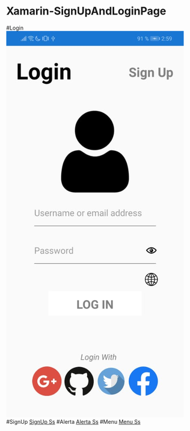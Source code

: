 # Xamarin-SignUpAndLoginPage
 
#Login
![Login Ss](https://github.com/RandyGrullon/SignUpAndLoginPage/blob/master/Login.jpeg)
#SignUp
[SignUp Ss](https://github.com/RandyGrullon/SignUpAndLoginPage/blob/master/SignUp.jpeg)
#Alerta
[Alerta Ss](https://github.com/RandyGrullon/SignUpAndLoginPage/blob/master/Alerta.jpeg)
#Menu
[Menu Ss](https://github.com/RandyGrullon/SignUpAndLoginPage/blob/master/Menu.jpeg)
